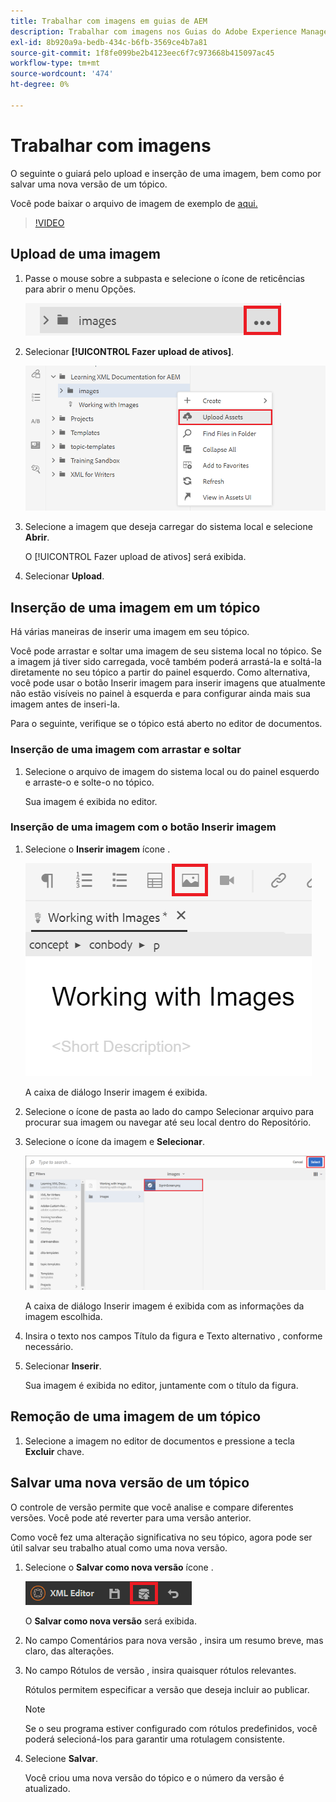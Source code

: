 ```yaml
---
title: Trabalhar com imagens em guias de AEM
description: Trabalhar com imagens nos Guias do Adobe Experience Manager
exl-id: 8b920a9a-bedb-434c-b6fb-3569ce4b7a81
source-git-commit: 1f8fe099be2b4123eec6f7c973668b415097ac45
workflow-type: tm+mt
source-wordcount: '474'
ht-degree: 0%

---
```


# Trabalhar com imagens

O seguinte o guiará pelo upload e inserção de uma imagem, bem como por salvar uma nova versão de um tópico.

Você pode baixar o arquivo de imagem de exemplo de [aqui.](assets/working-with-images/SignInScreen.png)

>[!VIDEO](https://video.tv.adobe.com/v/336661?quality=12&learn=on)

## Upload de uma imagem

1. Passe o mouse sobre a subpasta e selecione o ícone de reticências para abrir o menu Opções.

   ![Ícone Elipsis](images/lesson-4/ellipses.png)

1. Selecionar **[!UICONTROL Fazer upload de ativos]**.

   ![Carregar ativos](images/lesson-4/upload-assets.png)

1. Selecione a imagem que deseja carregar do sistema local e selecione **Abrir**.

   O [!UICONTROL Fazer upload de ativos] será exibida.

1. Selecionar **Upload**.

## Inserção de uma imagem em um tópico

Há várias maneiras de inserir uma imagem em seu tópico.

Você pode arrastar e soltar uma imagem de seu sistema local no tópico. Se a imagem já tiver sido carregada, você também poderá arrastá-la e soltá-la diretamente no seu tópico a partir do painel esquerdo. Como alternativa, você pode usar o botão Inserir imagem para inserir imagens que atualmente não estão visíveis no painel à esquerda e para configurar ainda mais sua imagem antes de inseri-la.

Para o seguinte, verifique se o tópico está aberto no editor de documentos.

### Inserção de uma imagem com arrastar e soltar

1. Selecione o arquivo de imagem do sistema local ou do painel esquerdo e arraste-o e solte-o no tópico.

   Sua imagem é exibida no editor.

### Inserção de uma imagem com o botão Inserir imagem

1. Selecione o **Inserir imagem** ícone .

   ![Ícone Inserir imagem](images/lesson-4/insert-image.png)

   A caixa de diálogo Inserir imagem é exibida.

1. Selecione o ícone de pasta ao lado do campo Selecionar arquivo para procurar sua imagem ou navegar até seu local dentro do Repositório.
1. Selecione o ícone da imagem e **Selecionar**.

   ![Selecionar imagem](images/lesson-4/select-image-with-markings.png)

   A caixa de diálogo Inserir imagem é exibida com as informações da imagem escolhida.

1. Insira o texto nos campos Título da figura e Texto alternativo , conforme necessário.
1. Selecionar **Inserir**.

   Sua imagem é exibida no editor, juntamente com o título da figura.

## Remoção de uma imagem de um tópico

1. Selecione a imagem no editor de documentos e pressione a tecla **Excluir** chave.

## Salvar uma nova versão de um tópico

O controle de versão permite que você analise e compare diferentes versões. Você pode até reverter para uma versão anterior.

Como você fez uma alteração significativa no seu tópico, agora pode ser útil salvar seu trabalho atual como uma nova versão.

1. Selecione o **Salvar como nova versão** ícone .

   ![Ícone Salvar como nova versão](images/common/save-as-new-version.png)

   O **Salvar como nova versão** será exibida.

1. No campo Comentários para nova versão , insira um resumo breve, mas claro, das alterações.
1. No campo Rótulos de versão , insira quaisquer rótulos relevantes.

   Rótulos permitem especificar a versão que deseja incluir ao publicar.

   >[!NOTE]
   > 
   > Se o seu programa estiver configurado com rótulos predefinidos, você poderá selecioná-los para garantir uma rotulagem consistente.

1. Selecione **Salvar**.

   Você criou uma nova versão do tópico e o número da versão é atualizado.
